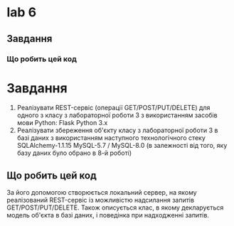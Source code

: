 # lab 6
## Завдання
### Що робить цей код

Завдання
=========================================================================================================================================
1. Реалізувати REST-сервіс (операції GET/POST/PUT/DELETE) для одного з класу з лабораторної роботи 3 з використанням засобів мови Python:
Flask
Python 3.x
2. Реалізувати збереження об'єкту класу з лабораторної роботи 3 в базі даних з використанням наступного технологічного стеку 
SQLAlchemy-1.1.15
MySQL-5.7 / MySQL-8.0 (в залежності від того, яку базу даних було обрано в 8-й роботі)

Що робить цей код
------------------------------------------------------------------------------------------------------------------------------------------
За його допомогою створюється локальний сервер, на якому реалізований REST-сервіс із можливістю надсилання запитів GET/POST/PUT/DELETE. 
Також описується клас, в якому декларується модель об'єкта в базі даних, і поведінка при надходженні запитів.
